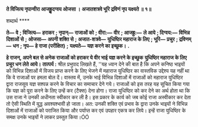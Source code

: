 **ते विजित्य नृपान्वीरा आजह्रुॢदग्वय ओजसा ।** **अजातशत्रवे भूरि द्रविणं नृप यक्ष्यते ॥ १॥** 

शब्दार्थ **** 

**ते—** **वे** **; विजित्य—** **हराकर** **; नृपान्—** **राजाओं को** **; वीरा:—** **वीर** **; आजह्रु:—** **ले आये** **; दिग्वय:—** **विभिन्न दिशाओं से** **; ओजसा—** **अपनी शक्ति से** **; अजात-शत्रवे—** **युधिष्ठिर महाराज के लिए** **; भूरि—** **प्रचुर** **; द्रविणम्—** **धन** **; नृप—** **हे राजा (परीक्षित)** **;** **यक्ष्यते—** **यज्ञ करने का इच्छुक।** **.** 

**हे राजन्, अपने बल से अनेक राजाओं को हराकर ये वीर भाई यज्ञ करने के इच्छुक** **युधिष्ठिर महाराज के लिए प्रचुर धन लेते आये।** **तात्पर्य :** श्रील प्रभुपाद लिखते हैं, ''यह ध्यान देने की बात है कि अपने कनिष्ठ भाइयों को विभिन्न दिशाओं में विजय प्राप्त करने के लिए भेजने में महाराज युधिष्ठिर का वास्तविक उद्देश्य यह नहीं था कि वे राजाओं पर हमला बोल दें। वास्तव में, उनके भाई विभिन्न दिशाओं में राजाओं को महाराज युधिष्ठिर द्वारा राजसूय यज्ञ सश्पन्न करने के विचार का समाचार देने गये। राजाओं को इस तरह यह सूचित किया गया कि यज्ञ को पूरा करने के लिए उन्हें कर (टैक्स) देना होगा। राजा युधिष्ठिर को कर देने का अर्थ होता था कि उस राजा ने उनकी अधीनता स्वीकार कर ली है। इस प्रकार के कार्य को जब कोई राजा अस्वीकार कर देता तो ऐसी स्थिति में युद्ध अवश्यश्भावी हो जाता। अत: उनकी शक्ति एवं प्रभाव के द्वारा उनके भाइयों ने विभिन्न दिशाओं में राजाओं को पराजित किया और पर्याप्त कर एवं उपहार एकत्र कर लिये। इन्हें राजा युधिष्ठिर के समक्ष उनके भाइयों ने लाकर प्रस्तुत किया।ÓÓ  